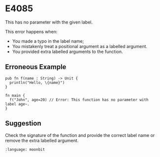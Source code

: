 # E4085

This has no parameter with the given label.

This error happens when:

- You made a typo in the label name;
- You mistakenly treat a positional argument as a labelled argument.
- You provided extra labelled arguments to the function.

## Erroneous Example

```moonbit
pub fn f(name : String) -> Unit {
  println("Hello, \{name}")
}

fn main {
  f("John", age=20) // Error: This function has no parameter with label age~.
}
```

## Suggestion

Check the signature of the function and provide the correct label name or remove
the extra labelled argument.

```{literalinclude} /sources/error_codes/E4085_fixed/top.mbt
:language: moonbit
```

